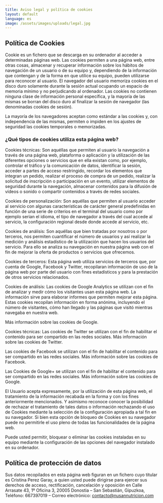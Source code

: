 ```yaml
---
title: Aviso legal y política de cookies
layout: default
language: es
image: /assets/images/uploads/legal.jpg
---
```


## Política de Cookies

Cookie es un fichero que se descarga en su ordenador al acceder a determinadas páginas web. Las cookies permiten a una página web, entre otras cosas, almacenar y recuperar información sobre los hábitos de navegación de un usuario o de su equipo y, dependiendo de la información que contengan y de la forma en que utilice su equipo, pueden utilizarse para reconocer al usuario. El navegador del usuario memoriza cookies en el disco duro solamente durante la sesión actual ocupando un espacio de memoria mínimo y no perjudicando al ordenador. Las cookies no contienen ninguna clase de información personal específica, y la mayoría de las mismas se borran del disco duro al finalizar la sesión de navegador (las denominadas cookies de sesión).

La mayoría de los navegadores aceptan como estándar a las cookies y, con independencia de las mismas, permiten o impiden en los ajustes de seguridad las cookies temporales o memorizadas.

### ¿Qué tipos de cookies utiliza esta página web?

Cookies técnicas: Son aquéllas que permiten al usuario la navegación a través de una página web, plataforma o aplicación y la utilización de las diferentes opciones o servicios que en ella existan como, por ejemplo, controlar el tráfico y la comunicación de datos, identificar la sesión, acceder a partes de acceso restringido, recordar los elementos que integran un pedido, realizar el proceso de compra de un pedido, realizar la solicitud de inscripción o participación en un evento, utilizar elementos de seguridad durante la navegación, almacenar contenidos para la difusión de vídeos o sonido o compartir contenidos a través de redes sociales.

Cookies de personalización: Son aquéllas que permiten al usuario acceder al servicio con algunas características de carácter general predefinidas en función de una serie de criterios en el terminal del usuario como por ejemplo serian el idioma, el tipo de navegador a través del cual accede al servicio, la configuración regional desde donde accede al servicio, etc.

Cookies de análisis: Son aquéllas que bien tratadas por nosotros o por terceros, nos permiten cuantificar el número de usuarios y así realizar la medición y análisis estadístico de la utilización que hacen los usuarios del servicio. Para ello se analiza su navegación en nuestra página web con el fin de mejorar la oferta de productos o servicios que ofrecemos.

Cookies de terceros: Esta página web utiliza servicios de terceros que, por cuenta de Google, Facebook y Twitter, recopilaran información de uso de la página web por parte del usuario con fines estadísticos y para la prestación de otros servicios relacionados.

Cookies de análisis: Las cookies de Google Analytics se utilizan con el fin de analizar y medir cómo los visitantes usan esta página web. La información sirve para elaborar informes que permiten mejorar esta página. Estas cookies recopilan información en forma anónima, incluyendo el número de visitantes, cómo han llegado y las páginas que visitó mientras navegaba en nuestra web.

Más información sobre las cookies de Google.

Cookies técnicas: Las cookies de Twitter se utilizan con el fin de habilitar el contenido para ser compartido en las redes sociales.
Más información sobre las cookies de Twitter.

Las cookies de Facebook se utilizan con el fin de habilitar el contenido para ser compartido en las redes sociales.
Más información sobre las cookies de Facebook.

Las Cookies de Google+ se utilizan con el fin de habilitar el contenido para ser compartido en las redes sociales.
Más información sobre las cookies de Google.

El Usuario acepta expresamente, por la utilización de esta página web, el tratamiento de la información recabada en la forma y con los fines anteriormente mencionados. Y asimismo reconoce conocer la posibilidad de rechazar el tratamiento de tales datos o información rechazando el uso de Cookies mediante la selección de la configuración apropiada a tal fin en su navegador. Si bien esta opción de bloqueo de Cookies en su navegador puede no permitirle el uso pleno de todas las funcionalidades de la página web.

Puede usted permitir, bloquear o eliminar las cookies instaladas en su equipo mediante la configuración de las opciones del navegador instalado en su ordenador.

## Política de protección de datos

Sus datos recopilados en esta página web figuran en un fichero cuyo titular es Cristina Perez Garay, a quien usted puede dirigirse para ejercer sus derechos de acceso, rectificación, cancelación y oposición en Calle Arrasate 43, 1º Oficina 3, 20005 Donostia – San Sebastián, Gipuzkoa, Teléfono: 667397019 – Correo electrónico: contacto@nusannutricion.com

